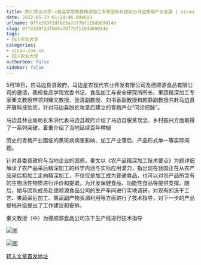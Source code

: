 ```yaml
---
title: 四川农业大学->食品学院果蔬精深加工专家团队科技助力马边青梅产业发展 | sicau.com.cn
date: 2022-05-23 01:24:46.004603
urlname: 0ffe339f2df8e5a7d77bf115db69014e
slug: 0ffe339f2df8e5a7d77bf115db69014e
tags: 
- 四川农业大学
categories:
- sicau.com.cn
- 四川农业大学
authorbox: false
sidebar: false
---
```

5月18日，应马边县县政府、马边星农现代农业开发有限公司及德顺源食品有限公司的邀请，我校食品学院党委书记、食品加工与安全研究所所长、果蔬精深加工专家秦文教授带领刘耀文教授、张清副教授、刘书香副教授和颜静副教授共赴马边县开展科技助农，针对马边县脱贫攻坚后建立的青梅产业“问诊把脉”。  

马边县林业局局长朱洪代表马边县政府介绍了马边县脱贫攻坚、乡村振兴方面取得了一系列突破，着重介绍了当地延续百年种植
<!--more-->
历史的青梅产业面临的黑斑病病害影响、加工产业落后、产品形式单一等实际问题。

针对县委县政府与当地企业的困惑，秦文以《农产品精深加工技术要点》为题详细解读了农产品采后精深加工的科学内涵与实际应用潜力，指出现在我国正在从农产品采后粗加工走向精深加工，不仅仅是加工成为普通食品，也可以对农产品所含有的生物活性物质进行评价和提取，为开发保健食品、功能性食品等提供支撑。随后，她与团队成员赴德顺源食品公司的生产车间进行实地调研，对现有的冻干工艺、果蔬采后加工、果蔬副产物资源利用等方面进行了技术指导，对下一步的产品提档升级提出了工作建议和安排。

秦文教授（中）为德顺源食品公司冻干生产线进行技术指导

![图](https://news.sicau.edu.cn/__local/6/8D/01/2BBCE1D28DEC40F5487E7ADBF14_075F008B_DBDD8.png)

![图](https://news.sicau.edu.cn/__local/9/48/E7/8F11FAE6B30C45AFC56F52641CE_08BC3E27_FB634.png)

[转入文章首发地址](https://news.sicau.edu.cn/info/1078/67889.htm)
